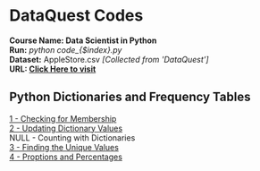 # DataQuest Codes
**Course Name: Data Scientist in Python** <br/>
**Run:** *python code_{$index}.py* <br/>
**Dataset:** AppleStore.csv *[Collected from 'DataQuest']* <br/>
**URL: [Click Here to visit](https://app.dataquest.io/referral-signup/z5bxnlya/)** <br/>

## Python Dictionaries and Frequency Tables
[1 - Checking for Membership](code_1.py)  <br/>
[2 - Updating Dictionary Values](code_2.py)  <br/>
NULL - Counting with Dictionaries  <br/>
[3 - Finding the Unique Values](code_3.py)  <br/>
[4 - Proptions and Percentages](code_4.py)  <br/>
